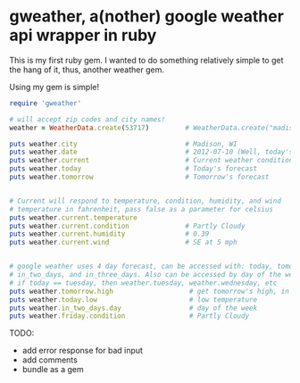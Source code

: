 gweather, a(nother) google weather api wrapper in ruby
======================================================

This is my first ruby gem. I wanted to do something relatively simple to get
the hang of it, thus, another weather gem.


Using my gem is simple!

```ruby
require 'gweather'

# will accept zip codes and city names!
weather = WeatherData.create(53717)         # WeatherData.create("madison")

puts weather.city                           # Madison, WI
puts weather.date                           # 2012-07-10 (Well, today's date!)
puts weather.current                        # Current weather conditions
puts weather.today                          # Today's forecast
puts weather.tomorrow                       # Tomorrow's forecast


# Current will respond to temperature, condition, humidity, and wind
# temperature in fahrenheit, pass false as a parameter for celsius
puts weather.current.temperature 
puts weather.current.condition              # Partly Cloudy
puts weather.current.humidity               # 0.39 
puts weather.current.wind                   # SE at 5 mph


# google weather uses 4 day forecast, can be accessed with: today, tomorrow,
# in_two_days, and in_three_days. Also can be accessed by day of the week:
# if today == tuesday, then weather.tuesday, weather.wednesday, etc
puts weather.tomorrow.high                   # get tomorrow's high, in F
puts weather.today.low                       # low temperature
puts weather.in_two_days.day                 # day of the week
puts weather.friday.condition                # Partly Cloudy
```


TODO:
+ add error response for bad input
+ add comments
+ bundle as a gem